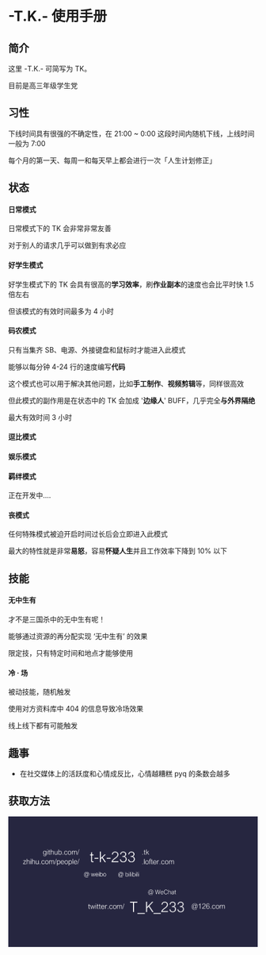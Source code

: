 # -T.K.- 使用手册



## 简介

这里 -T.K.- 可简写为 TK。

目前是高三年级学生党



## 习性

下线时间具有很强的不确定性，在 21:00 ~ 0:00 这段时间内随机下线，上线时间一般为 7:00



每个月的第一天、每周一和每天早上都会进行一次「人生计划修正」



## 状态

#### 日常模式

日常模式下的 TK 会非常非常友善

对于别人的请求几乎可以做到有求必应



#### 好学生模式

好学生模式下的 TK 会具有很高的**学习效率**，刷**作业副本**的速度也会比平时快 1.5 倍左右

但该模式的有效时间最多为 4 小时



#### 码农模式

只有当集齐 SB、电源、外接键盘和鼠标时才能进入此模式

能够以每分钟 4-24 行的速度编写**代码**

这个模式也可以用于解决其他问题，比如**手工制作**、**视频剪辑**等，同样很高效

但此模式的副作用是在状态中的 TK 会加成 '**边缘人**' BUFF，几乎完全**与外界隔绝**

最大有效时间 3 小时



#### 逗比模式



#### 娱乐模式



#### 羁绊模式

正在开发中....



#### 丧模式

任何特殊模式被迫开启时间过长后会立即进入此模式

最大的特性就是非常**易怒**，容易**怀疑人生**并且工作效率下降到 10% 以下



## 技能

#### 无中生有

才不是三国杀中的无中生有呢！

能够通过资源的再分配实现 ‘无中生有’ 的效果

限定技，只有特定时间和地点才能够使用



#### 冷 · 场

被动技能，随机触发

使用对方资料库中 404 的信息导致冷场效果

线上线下都有可能触发



## 趣事

- 在社交媒体上的活跃度和心情成反比，心情越糟糕 pyq 的条数会越多



## 获取方法

![](assets/account_map.png)